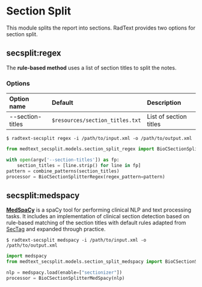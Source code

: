 # Section Split

This module splits the report into sections. 
RadText provides two options for section split.

## secsplit:regex

The **rule-based method** uses a list of section titles to split the notes.

### Options

| Option name      | Default                          | Description            |
|:-----------------|:---------------------------------|:-----------------------|
| --section-titles | `$resources/section_titles.txt`  | List of section titles |

```shell
$ radtext-secsplit regex -i /path/to/input.xml -o /path/to/output.xml
```

```python
from medtext_secsplit.models.section_split_regex import BioCSectionSplitterRegex, combine_patterns

with open(argv['--section-titles']) as fp:
    section_titles = [line.strip() for line in fp]
pattern = combine_patterns(section_titles)
processor = BioCSectionSplitterRegex(regex_pattern=pattern)
```

## secsplit:medspacy

[**MedSpaCy**](https://github.com/medspacy/medspacy) is a spaCy tool for performing
clinical NLP and text processing tasks.
It includes an implementation of clinical section detection based on rule-based
matching of the section titles with default rules adapted from
[SecTag](https://pubmed.ncbi.nlm.nih.gov/18999303/) and
expanded through practice.

```shell
$ radtext-secsplit medspacy -i /path/to/input.xml -o /path/to/output.xml
```

```python
import medspacy
from medtext_secsplit.models.section_split_medspacy import BioCSectionSplitterMedSpacy

nlp = medspacy.load(enable=["sectionizer"])
processor = BioCSectionSplitterMedSpacy(nlp)
```
